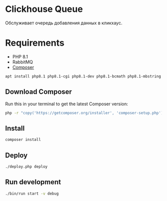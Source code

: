 # Clickhouse Queue

Обслуживает очередь добавления данных в кликхаус.

# Requirements

* PHP 8.1
* RabbitMQ
* [Composer](https://getcomposer.org/)

```sh
apt install php8.1 php8.1-cgi php8.1-dev php8.1-bcmath php8.1-mbstring php8.1-curl php8.1-pgsql php8.1-xml php8.1-gmp php-pear
```

## Download Composer
Run this in your terminal to get the latest Composer version:

```bash
php -r "copy('https://getcomposer.org/installer', 'composer-setup.php');" && php composer-setup.php && php -r "unlink('composer-setup.php');" && mv composer.phar /usr/local/bin/composer
```

## Install

```sh
composer install
```

## Deploy

```sh
./deploy.php deploy
```

## Run development

```sh
./bin/run start -v debug
```
